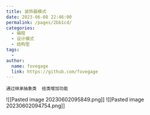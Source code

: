 ```yaml
---
title: 装饰器模式
date: 2023-06-08 22:46:00
permalink: /pages/2bb1cd/
categories:
  - 编程
  - 设计模式
  - 结构型
tags:
  - 
author: 
  name: fovegage
  link: https://github.com/fovegage
---
```

```
通过继承抽象类  给类增加功能
```
![[Pasted image 20230602095849.png]]
![[Pasted image 20230602094754.png]]